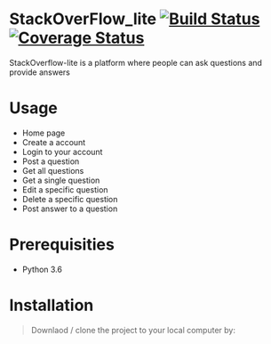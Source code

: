 # StackOverFlow_lite    [![Build Status](https://travis-ci.org/belio39/StackOverFlow_lite.svg?branch=Challenge2)](https://travis-ci.org/belio39/StackOverFlow_lite) [![Coverage Status](https://coveralls.io/repos/github/belio39/StackOverFlow_lite/badge.svg)](https://coveralls.io/github/belio39/StackOverFlow_lite)
StackOverflow-lite is a platform where people can ask questions and provide answers

# Usage

 - Home page
 - Create a account
 - Login to your account
 - Post a question
 - Get all questions
 - Get a single question
 - Edit a specific question
 - Delete a specific question
 - Post answer to a question


# Prerequisities
  - Python 3.6
  
# Installation
> Downlaod / clone the project to your local computer by:
  
